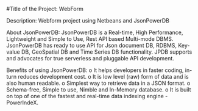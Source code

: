 #Title of the Project: WebForm

Description: Webform project using Netbeans and JsonPowerDB

About JsonPowerDB: JsonPowerDB is a Real-time, High Performance, Lightweight and Simple to Use, Rest API based Multi-mode DBMS. JsonPowerDB has ready to use API for Json document DB, RDBMS, Key-value DB, GeoSpatial DB and Time Series DB functionality. JPDB supports and advocates for true serverless and pluggable API development.

Benefits of using JsonPowerDB: o It helps developers in faster coding, in-turn reduces development cost. o It is low level (raw) form of data and is also human readable. o Simplest way to retrieve data in a JSON format. o Schema-free, Simple to use, Nimble and In-Memory database. o It is built on top of one of the fastest and real-time data indexing engine - PowerIndeX.
